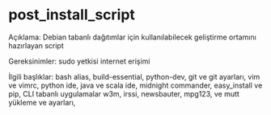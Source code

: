 post_install_script
===================
Açıklama:
Debian tabanlı dağıtımlar için kullanılabilecek geliştirme ortamını hazırlayan script

Gereksinimler:
sudo yetkisi
internet erişimi

İlgili başlıklar:
bash alias,
build-essential, python-dev,
git ve git ayarları,
vim ve vimrc,
python ide,
java ve scala ide,
midnight commander,
easy_install ve pip,
CLI tabanlı uygulamalar w3m, irssi, newsbauter, mpg123, ve mutt yükleme ve ayarları,
